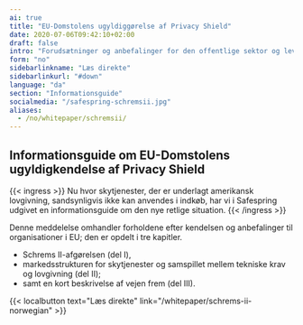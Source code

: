 ```yaml
---
ai: true
title: "EU-Domstolens ugyldiggørelse af Privacy Shield"
date: 2020-07-06T09:42:10+02:00
draft: false
intro: "Forudsætninger og anbefalinger for den offentlige sektor og leverandører til den offentlige sektor."
form: "no"
sidebarlinkname: "Læs direkte"
sidebarlinkurl: "#down"
language: "da"
section: "Informationsguide"
socialmedia: "/safespring-schremsii.jpg"
aliases:
  - /no/whitepaper/schremsii/
---
```


## Informationsguide om EU-Domstolens ugyldigkendelse af Privacy Shield

{{< ingress >}}
Nu hvor skytjenester, der er underlagt amerikansk lovgivning, sandsynligvis ikke kan anvendes i indkøb, har vi i Safespring udgivet en informationsguide om den nye retlige situation.
{{< /ingress >}}

Denne meddelelse omhandler forholdene efter kendelsen og anbefalinger til organisationer i EU; den er opdelt i tre kapitler. <span id="down"></span>

- Schrems II-afgørelsen (del I),
- markedsstrukturen for skytjenester og samspillet mellem tekniske krav og lovgivning (del II);
- samt en kort beskrivelse af vejen frem (del III).

{{< localbutton text="Læs direkte" link="/whitepaper/schrems-ii-norwegian" >}}
